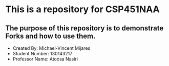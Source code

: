 # This is a repository for CSP451NAA

## The purpose of this repository is to demonstrate Forks and how to use them.

- Created By: Michael-Vincent Mijares
- Student Number: 130143217
- Professor Name: Atoosa Nasiri

